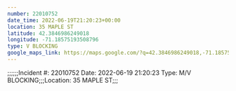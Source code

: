 ```yaml
---
number: 22010752
date_time: 2022-06-19T21:20:23+00:00
location: 35 MAPLE ST
latitude: 42.3846986249018
longitude: -71.18575193508796
type: V BLOCKING
google_maps_link: https://maps.google.com/?q=42.3846986249018,-71.18575193508796
---
```


;;;;;;Incident #: 22010752  Date: 2022-06-19 21:20:23   Type: M/V BLOCKING;;;Location: 35 MAPLE ST;;;
